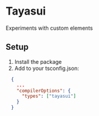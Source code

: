 # Tayasui

Experiments with custom elements

## Setup

1. Install the package
2. Add to your tsconfig.json:

```json
  {
    ...
    "compilerOptions": {
      "types": ["tayasui"]
    }
  }
```
